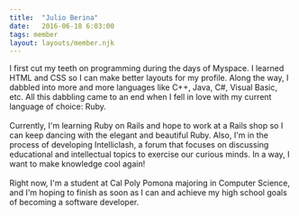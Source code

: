 ```yaml
---
title:  "Julio Berina"
date:   2016-06-18 6:03:00
tags: member
layout: layouts/member.njk
---
```


I first cut my teeth on programming during the days of Myspace. I learned HTML and CSS so I can make better layouts for my profile.  Along the way,
I dabbled into more and more languages like C++, Java, C#, Visual Basic, etc.  All this dabbling came to an end when I fell in love with my current
language of choice: Ruby. <br /><br />
Currently, I'm learning Ruby on Rails and hope to work at a Rails shop so I can keep dancing with the elegant and beautiful Ruby. Also, I'm in the process
of developing Intelliclash, a forum that focuses on discussing educational and intellectual topics to exercise our curious minds. In a way, I want to
make knowledge cool again! <br /><br />
Right now, I'm a student at Cal Poly Pomona majoring in Computer Science, and I'm hoping to finish as soon as I can and achieve my high school goals
of becoming a software developer.<br /><br />

